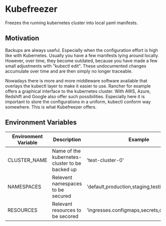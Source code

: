 # Kubefreezer

Freezes the running kubernetes cluster into local yaml manifests.

## Motivation
Backups are always useful. Especially when the configuration effort is high like with Kubernetes. Usually you have a few manifests lying around locally. However, over time, they become outdated, because you have made a few small adjustments with "kubectl edit". These undocumented changes accumulate over time and are then simply no longer traceable.

Nowadays there is more and more middleware software available that overlays the kubectl layer to make it easier to use. Rancher for example offers a graphical interface to the kubernetes cluster. With AWS, Azure, Redshift and Google also offer such possibilities. Especially here it is important to store the configurations in a uniform, kubectl conform way somewhere. This is what Kubefreezer offers.

## Environment Variables

| Environment Variable  | Description | Example  |
|---------------------- |----------|-------------|
| CLUSTER_NAME          | Name of the kubernetes-cluster to be backed up  | 'test-cluster-0' |
| NAMESPACES            | Relevent namespaces to be secured | 'default,production,staging,testing' |
| RESOURCES             | Relevant resources to be secored  | 'ingresses.configmaps,secrets,deployments' |
